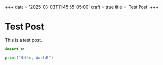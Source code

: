 +++
date = '2025-03-03T11:45:55-05:00'
draft = true
title = 'Test Post'
+++

# Test Post
This is a test post.

```python
import os

print("Hello, World!")
```

